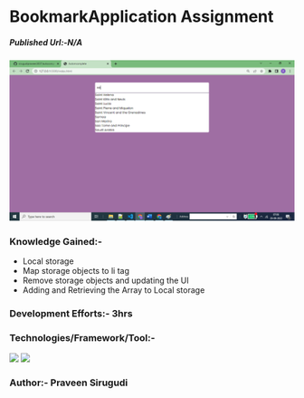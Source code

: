 # BookmarkApplication Assignment

##### Published Url:-N/A


<img src="https://github.com/sirugudipraveen3637/autocompleteproject/blob/main/auto.png" height="50%" width="100%"/>


### Knowledge Gained:-

  - Local storage
  - Map storage objects to li tag
  - Remove storage objects and updating the UI
  - Adding and Retrieving the Array to Local storage
  
  
### Development Efforts:- 3hrs
  
### Technologies/Framework/Tool:-
<span>

<img src="https://img.shields.io/badge/-Java%20Script-yellowgreen"/>
<img src="https://img.shields.io/badge/-HTML-blue"/>
</span>


### Author:- <b>Praveen Sirugudi<b>


